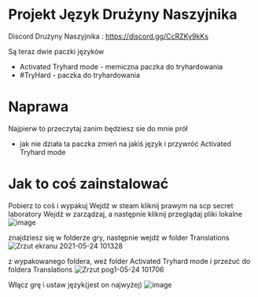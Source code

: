 # Projekt Język Drużyny Naszyjnika

 Discord Drużyny Naszyjnika : https://discord.gg/CcRZKy9kKs
 
 Są teraz dwie paczki języków
 -  Activated Tryhard mode - memiczna paczka do tryhardowania
 -  #TryHard - paczka do tryhardowania
# Naprawa
Najpierw to przeczytaj zanim będziesz sie do mnie prół
- jak nie działa ta paczka zmień na jakiś język i przywróć Activated Tryhard mode 
# Jak to coś zainstalować
Pobierz to coś i wypakuj
Wejdź w steam kliknij prawym na scp secret laboratory
Wejdź w zarządzaj, a następnie kliknij przeglądaj pliki lokalne
![image](https://user-images.githubusercontent.com/61940380/119317368-4edaed80-bc78-11eb-9bd2-c3da9a0906fb.png)

znajdziesz się w folderze gry, następnie wejdź w folder Translations
![Zrzut ekranu 2021-05-24 101328](https://user-images.githubusercontent.com/61940380/119317745-babd5600-bc78-11eb-978e-f6ab9ab5ed44.png)

z wypakowanego foldera, weź folder Activated Tryhard mode i przeżuć do foldera Translations
![Zrzut pog1-05-24 101706](https://user-images.githubusercontent.com/61940380/119318177-433bf680-bc79-11eb-954b-8a39304d7beb.png)

Włącz grę i ustaw język(jest on najwyżej)
![image](https://user-images.githubusercontent.com/61940380/119318490-b0e82280-bc79-11eb-938e-004a410ef028.png)
